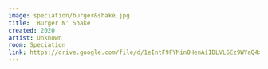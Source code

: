 ```yaml
---
image: speciation/burger&shake.jpg
title:  Burger N' Shake
created: 2020
artist: Unknown
room: Speciation
link: https://drive.google.com/file/d/1eIntF9FYMinOHenAiIDLVL6Ez9WYaQ4x/view?usp=sharing
---
```



